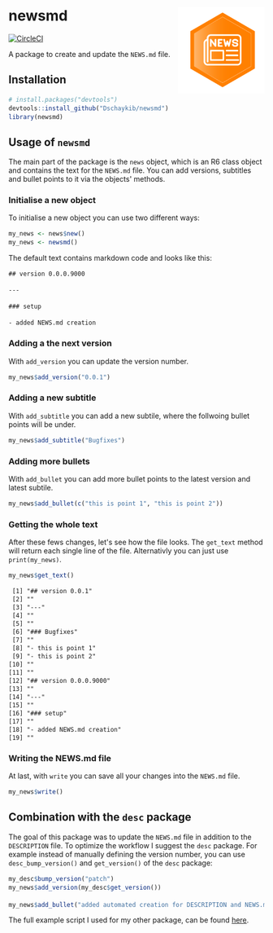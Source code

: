 # newsmd <img src="misc/news.png" width=170 align="right" />
[![CircleCI](https://circleci.com/gh/Dschaykib/newsmd.svg?style=svg)](https://circleci.com/gh/Dschaykib/newsmd)

A package to create and update the `NEWS.md` file.

## Installation

``` R
# install.packages("devtools")
devtools::install_github("Dschaykib/newsmd")
library(newsmd)
```


## Usage of `newsmd`

The main part of the package is the `news` object, which is an R6 class object and contains the text for the `NEWS.md` file. You can add versions, subtitles and bullet points to it via the objects' methods.

### Initialise a new object

To initialise a new object you can use two different ways:

```R
my_news <- news$new()
my_news <- newsmd()
```

The default text contains markdown code and looks like this:

```
## version 0.0.0.9000

---

### setup

- added NEWS.md creation
```

### Adding a the next version

With `add_version` you can update the version number.

```R
my_news$add_version("0.0.1")
```

### Adding a new subtitle

With `add_subtitle` you can add a new subtile, where the follwoing bullet points will be under.

```R
my_news$add_subtitle("Bugfixes")
```

### Adding more bullets

With `add_bullet` you can add more bullet points to the latest version and latest subtile. 

```R
my_news$add_bullet(c("this is point 1", "this is point 2"))
```

### Getting the whole text

After these fews changes, let's see how the file looks. The `get_text`  method will return each single line of the file. Alternativly you can just use `print(my_news)`.

```R
my_news$get_text()
```

```
 [1] "## version 0.0.1"        
 [2] ""                        
 [3] "---"                     
 [4] ""                        
 [5] ""                        
 [6] "### Bugfixes"            
 [7] ""                        
 [8] "- this is point 1"       
 [9] "- this is point 2"       
[10] ""                        
[11] ""                        
[12] "## version 0.0.0.9000"   
[13] ""                        
[14] "---"                     
[15] ""                        
[16] "### setup"               
[17] ""                        
[18] "- added NEWS.md creation"
[19] "" 
```

### Writing the NEWS.md file

At last, with `write` you can save all your changes into the `NEWS.md` file.

```R
my_news$write()
```



## Combination with the `desc` package

The goal of this package was to update the `NEWS.md` file in addition to the `DESCRIPTION` file. To optimize the workflow I suggest the `desc` package. For example instead of manually defining the version number, you can use `desc_bump_version()` and `get_version()` of the `desc` package:

```R
my_desc$bump_version("patch")
my_news$add_version(my_desc$get_version())

my_news$add_bullet("added automated creation for DESCRIPTION and NEWS.md")
```

The full example script I used for my other package, can be found [here](https://github.com/STATWORX/helfRlein/blob/master/misc/update_DESCRIPTION_NEWS.R).


